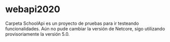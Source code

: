 # webapi2020
Carpeta SchoolApi es un proyecto de pruebas para ir testeando funcionalidades.
Aún no pude cambiar la versión de Netcore, sigo utilizando provisoriamente la versión 5.0. 
